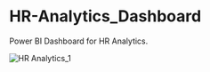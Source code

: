 # HR-Analytics_Dashboard
Power BI Dashboard for HR Analytics.

![HR Analytics_1](https://github.com/user-attachments/assets/072b4629-f6ec-4886-b64b-71316b91cc8b)
